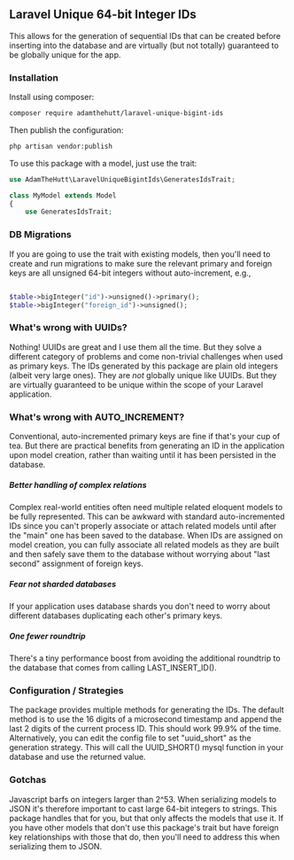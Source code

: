 ## Laravel Unique 64-bit Integer IDs
This allows for the generation of sequential IDs that can be created before 
inserting into the database and are virtually (but not totally) guaranteed to be 
globally unique for the app. 

### Installation
Install using composer:
``` bash
composer require adamthehutt/laravel-unique-bigint-ids
```

Then publish the configuration:
``` bash
php artisan vendor:publish
```

To use this package with a model, just use the trait:

```php
use AdamTheHutt\LaravelUniqueBigintIds\GeneratesIdsTrait;

class MyModel extends Model
{
    use GeneratesIdsTrait;
```

### DB Migrations
If you are going to use the trait with existing models, then you'll need to 
create and run migrations to make sure the relevant primary and foreign keys
are all unsigned 64-bit integers without auto-increment, e.g.,
```php

$table->bigInteger("id")->unsigned()->primary();
$table->bigInteger("foreign_id")->unsigned();

```

### What's wrong with UUIDs?
Nothing! UUIDs are great and I use them all the time. But they solve a different 
category of problems and come non-trivial challenges when used as primary keys.
The IDs generated by this package are plain old integers (albeit very large ones).
They are *not* globally unique like UUIDs. But they are virtually guaranteed to
be unique within the scope of your Laravel application.

### What's wrong with AUTO_INCREMENT?
Conventional, auto-incremented primary keys are fine if that's your cup of tea. 
But there are practical benefits from generating an ID in the application upon 
model creation, rather than waiting until it has been persisted in the database.

##### Better handling of complex relations
Complex real-world entities often need multiple related eloquent models to
be fully represented. This can be awkward with standard auto-incremented IDs 
since you can't properly associate or attach related models until after the 
"main" one has been saved to the database. When IDs are assigned on model 
creation, you can fully associate all related models as they are built and then
safely save them to the database without worrying about "last second" assignment
of foreign keys.  

##### Fear not sharded databases
If your application uses database shards you don't need to worry about different
databases duplicating each other's primary keys.

##### One fewer roundtrip 
There's a tiny performance boost from avoiding the additional roundtrip to the 
database that comes from calling LAST_INSERT_ID().

### Configuration / Strategies
The package provides multiple methods for generating the IDs. The default 
method is to use the 16 digits of a microsecond timestamp and append the
last 2 digits of the current process ID. This should work 99.9% of the time. 
Alternatively, you can edit the config file to set "uuid_short" as the 
generation strategy. This will call the UUID_SHORT() mysql function in your
database and use the returned value. 

### Gotchas
Javascript barfs on integers larger than 2^53. When serializing models to JSON 
it's therefore important to cast large 64-bit integers to strings. This package
handles that for you, but that only affects the models that use it. If you have 
other models that don't use this package's trait but have foreign key 
relationships with those that do, then you'll need to address this when 
serializing them to JSON.
